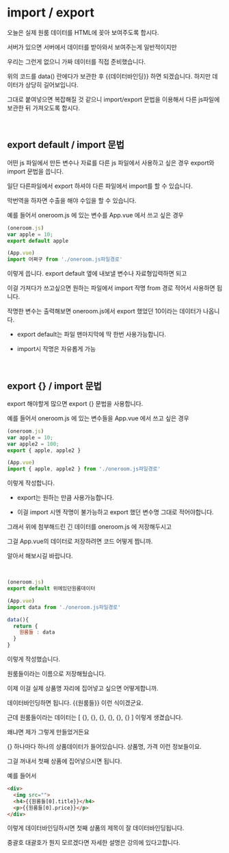 # import / export

오늘은 실제 원룸 데이터를 HTML에 꽂아 보여주도록 합시다.

서버가 있으면 서버에서 데이터를 받아와서 보여주는게 일반적이지만 

우리는 그런게 없으니 가짜 데이터를 직접 준비했습니다. 

위의 코드를 data() 란에다가 보관한 후 {{데이터바인딩}} 하면 되겠습니다. 하지만 데이터가 상당히 길어보입니다. 

그대로 붙여넣으면 복잡해질 것 같으니 import/export 문법을 이용해서 다른 js파일에 보관한 뒤 가져오도록 합시다. 


<br/>

## export default / import 문법 

어떤 js 파일에서 만든 변수나 자료를 다른 js 파일에서 사용하고 싶은 경우 export와 import 문법을 씁니다.

일단 다른파일에서 export 하셔야 다른 파일에서 import를 할 수 있습니다. 

막번역을 하자면 수출을 해야 수입을 할 수 있습니다.

 

예를 들어서 oneroom.js 에 있는 변수를 App.vue 에서 쓰고 싶은 경우

```js
(oneroom.js)
var apple = 10;
export default apple
```

```js
(App.vue)
import 어쩌구 from './oneroom.js파일경로'
```

이렇게 씁니다. export default 옆에 내보낼 변수나 자료형입력하면 되고 

이걸 가져다가 쓰고싶으면 원하는 파일에서 import 작명 from 경로 적어서 사용하면 됩니다. 

작명한 변수는 출력해보면 oneroom.js에서 export 했었던 10이라는 데이터가 나옵니다.

 

- export default는 파일 맨마지막에 딱 한번 사용가능합니다.

- import시 작명은 자유롭게 가능

<br/>

## export {} / import 문법 

export 해야할게 많으면 export {} 문법을 사용합니다.

예를 들어서 oneroom.js 에 있는 변수들을 App.vue 에서 쓰고 싶은 경우

```js
(oneroom.js)
var apple = 10;
var apple2 = 100;
export { apple, apple2 }
```

```js
(App.vue)
import { apple, apple2 } from './oneroom.js파일경로'
```
이렇게 작성합니다. 

 

- export는 원하는 만큼 사용가능합니다. 

- 이걸 import 시엔 작명이 불가능하고 export 했던 변수명 그대로 적어야합니다.

그래서 위에 첨부해드린 긴 데이터를 oneroom.js 에 저장해두시고

그걸 App.vue의 데이터로 저장하려면 코드 어떻게 짭니까. 

알아서 해보시길 바랍니다. 

<br/>

```js
(oneroom.js)
export default 위에있던원룸데이터
```

```js
(App.vue)
import data from './oneroom.js파일경로'

data(){
  return {
    원룸들 : data
  }
}
```

이렇게 작성했습니다. 

원룸들이라는 이름으로 저장해뒀습니다.

이제 이걸 실제 상품명 자리에 집어넣고 싶으면 어떻게합니까.

데이터바인딩하면 됩니다. {{원룸들}} 이런 식이겠군요.


근데 원룸들이라는 데이터는 [ {}, {}, {}, {}, {}, {} ] 이렇게 생겼습니다.

왜냐면 제가 그렇게 만들었거든요

{} 하나마다 하나의 상품데이터가 들어있습니다. 상품명, 가격 이런 정보들이요.

그걸 꺼내서 첫째 상품에 집어넣으시면 됩니다.

예를 들어서 

```html
<div>
  <img src="">
  <h4>{{원룸들[0].title}}</h4>
  <p>{{원룸들[0].price}}</p>
</div>
```
이렇게 데이터바인딩하시면 첫째 상품의 제목이 잘 데이터바인딩됩니다.

중괄호 대괄호가 뭔지 모르겠다면 자세한 설명은 강의에 있다고합니다. 